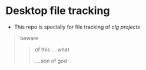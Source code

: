 # Desktop file tracking
- This repo is specially for file tracking of *clg projects*
> beware
> > of this
> >   ....what
> > 
> >   ....son of god
